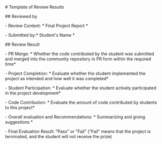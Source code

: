 \# Template of Review Results

 

\## Reviewed by

 

\- Review Content: * Final Project Report *

 

\- Submitted by:* Student's Name *

 

\## Review Result

 

\- PR Merge: * Whether the code contributed by the student was submitted and merged into the community repository in PR form within the required time*

 

\- Project Completion: * Evaluate whether the student implemented the project as intended and how well it was completed*

 

\- Student Participation: * Evaluate whether the student actively participated in the project development*

 

\- Code Contribution: * Evaluate the amount of code contributed by students to this project*

 

\- Overall evaluation and Recommendations: * Summarizing and giving suggestions *

 

\- Final Evaluation Result: "Pass" or "Fail" ("Fail" means that the project is terminated, and the student will not receive the prize)